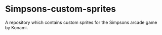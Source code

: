 # Simpsons-custom-sprites
A repository which contains custom sprites for the Simpsons arcade game by Konami.
